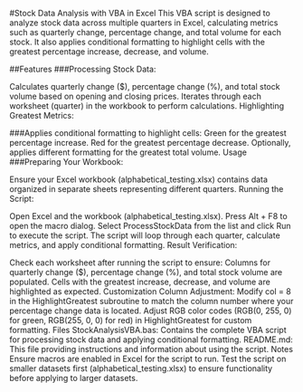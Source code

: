#Stock Data Analysis with VBA in Excel
This VBA script is designed to analyze stock data across multiple quarters in Excel, calculating metrics such as quarterly change, percentage change, and total volume for each stock. It also applies conditional formatting to highlight cells with the greatest percentage increase, decrease, and volume.

##Features
###Processing Stock Data:

Calculates quarterly change ($), percentage change (%), and total stock volume based on opening and closing prices.
Iterates through each worksheet (quarter) in the workbook to perform calculations.
Highlighting Greatest Metrics:

###Applies conditional formatting to highlight cells:
Green for the greatest percentage increase.
Red for the greatest percentage decrease.
Optionally, applies different formatting for the greatest total volume.
Usage
###Preparing Your Workbook:

Ensure your Excel workbook (alphabetical_testing.xlsx) contains data organized in separate sheets representing different quarters.
Running the Script:

Open Excel and the workbook (alphabetical_testing.xlsx).
Press Alt + F8 to open the macro dialog.
Select ProcessStockData from the list and click Run to execute the script.
The script will loop through each quarter, calculate metrics, and apply conditional formatting.
Result Verification:

Check each worksheet after running the script to ensure:
Columns for quarterly change ($), percentage change (%), and total stock volume are populated.
Cells with the greatest increase, decrease, and volume are highlighted as expected.
Customization
Column Adjustment:
Modify col = 8 in the HighlightGreatest subroutine to match the column number where your percentage change data is located.
Adjust RGB color codes (RGB(0, 255, 0) for green, RGB(255, 0, 0) for red) in HighlightGreatest for custom formatting.
Files
StockAnalysisVBA.bas: Contains the complete VBA script for processing stock data and applying conditional formatting.
README.md: This file providing instructions and information about using the script.
Notes
Ensure macros are enabled in Excel for the script to run.
Test the script on smaller datasets first (alphabetical_testing.xlsx) to ensure functionality before applying to larger datasets.
